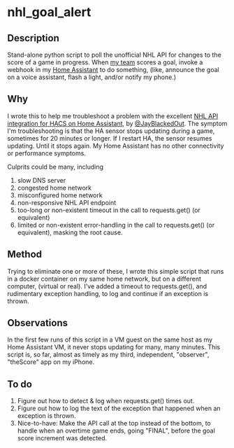# nhl_goal_alert

## Description
Stand-alone python script to poll the unofficial NHL API for changes to the score of a game in progress.
When [my team](https://www.nhl.com/blues/) scores a goal, invoke a webhook in my [Home Assistant](https://www.home-assistant.io/) to do something, (like, announce the goal on a voice assistant, flash a light, and/or notify my phone.)

## Why
I wrote this to help me troubleshoot a problem with the excellent [NHL API integration for HACS on Home Assistant](https://github.com/JayBlackedOut/hass-nhlapi), by [@JayBlackedOut](https://github.com/JayBlackedOut).
The symptom I'm troubleshooting is that the HA sensor stops updating during a game, sometimes for 20 minutes or longer.
If I restart HA, the sensor resumes updating. Until it stops again. My Home Assistant has no other connectivity or performance symptoms.

Culprits could be many, including 
1. slow DNS server
1. congested home network
1. misconfigured home network
1. non-responsive NHL API endpoint
1. too-long or non-existent timeout in the call to requests.get() (or equivalent)
1. limited or non-existent error-handling in the call to requests.get() (or equivalent), masking the root cause.

## Method
Trying to eliminate one or more of these, I wrote this simple script that runs in a docker container on my same home network, but on a different computer, (virtual or real).
I've added a timeout to requests.get(), and rudimentary exception handling, to log and continue if an exception is thrown.

## Observations
In the first few runs of this script in a VM guest on the same host as my Home Assistant VM, it never stops updating for many, many minutes.
This script is, so far, almost as timely as my third, independent, "observer", "theScore" app on my iPhone.

## To do
1. Figure out how to detect & log when requests.get() times out.
1. Figure out how to log the text of the exception that happened when an exception is thrown.
1. Nice-to-have: Make the API call at the top instead of the bottom, to handle when an overtime game ends, going "FINAL", before the goal score increment was detected.
